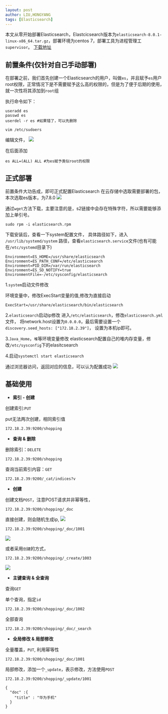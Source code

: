 ```yaml
---
layout: post
author: LIU,HONGYANG
tags: [Elasticsearch]
---
```


本文从零开始部署Elasticsearch，Elastcicsearch版本为`elasticsearch-8.0.1-linux-x86_64.tar.gz`，部署环境为centos 7，部署工具为进程管理工`supervisor`。
[下载地址](https://www.elastic.co/cn/downloads/elasticsearch)

## 前置条件(仅针对自己手动部署)

在部署之前，我们首先创建一个Elasticsearch的用户，叫做`es`，并且赋予`es`用户root权限，正常情况下是不需要赋予这么高的权限的，但是为了便于后期的使用，就一次性将其添加到`root`组

执行命令如下：
```shell
useradd es
passwd es
userdel -r es #如果错了，可以先删除

vim /etc/sudoers
```
编辑文件，
![](https://tva1.sinaimg.cn/large/e6c9d24ely1h01iupecwsj20pz05bq3r.jpg)

在后面添加
```shell
es ALL=(ALL) ALL #为es赋予类似root的权限
```
## 正式部署

前置条件大功告成，即可正式配置Elasticsearch
在云存储中选取需要部署的包，本次选取es版本，为7.8.0
![](https://tva1.sinaimg.cn/large/e6c9d24ely1h02fye7z7gj20z604s0sv.jpg)

通过`wget`方法下载，主要注意的是，s2链接中会存在特殊字符，所以需要能够添加上单引号。

```shell
sudo rpm -i elasticsearch.rpm
```

下载安装后，查看一下system配置文件， 具体路径如下，进入
`/usr/lib/systemd/system` 路径，查看`elasticsearch.service`文件(也有可能在`/etc/systemd`目录下)

```shell
Environment=ES_HOME=/usr/share/elasticsearch
Environment=ES_PATH_CONF=/etc/elasticsearch
Environment=PID_DIR=/var/run/elasticsearch
Environment=ES_SD_NOTIFY=true
EnvironmentFile=-/etc/sysconfig/elasticsearch
```

1.`system`启动文件修改

环境变量中，修改ExecStart变量的值,修改为直接启动

```shell
ExecStart=/usr/share/elasticsearch/bin/elasticsearch
```

2.`elasticsearch`启动ip修改
进入`/etc/elasticsearch`，修改`elasticsearch.yml`文件，
将network.host设置为`0.0.0.0`，最后需要设置一个`discovery.seed_hosts: ["172.18.2.39"]`，
设置为本机ip即可。

3.`Java_Home`，`堆`等环境变量修改
elasticsearch配置自己的堆内存变量，修改`/etc/sysconfig`下的elasitcsearch

4.启动`systemctl start elasticsearch`

通过浏览器访问，返回对应的信息，可以认为配置成功
![](https://tva1.sinaimg.cn/large/e6c9d24ely1h02eqkue1rj20rq0lmgob.jpg)

## 基础使用


- **索引 - 创建**

创建索引:`PUT`

put无法两次创建，相同索引值

```
172.18.2.39:9200/shopping
```

- **查询 & 删除**

删除索引：`DELETE`

```
172.18.2.39:9200/shopping
```

查询当前索引内容：`GET`
```
172.18.2.39:9200/_cat/indices?v
```

- **创建**

创建文档`POST`，注意POST请求并非幂等性，

```
172.18.2.39:9200/shopping/_doc
```
直接创建，则会随机生成ip,
![](https://tva1.sinaimg.cn/large/e6c9d24ely1h02hiycigzj215d0u00w7.jpg)


```
172.18.2.39:9200/shopping/_doc/1001
```
![](https://tva1.sinaimg.cn/large/e6c9d24ely1h02ho3k1x5j21480u0juq.jpg)

或者采用`创建`的方式，

```
172.18.2.39:9200/shopping/_create/1003
```

![](https://tva1.sinaimg.cn/large/e6c9d24ely1h02hrkekk8j21ed0u0dk4.jpg)


- **主键查询 & 全查询**

查询`GET`

单个查询，指定`id`
```
172.18.2.39:9200/shopping/_doc/1002
```

全部查询
```
172.18.2.39:9200/shopping/_doc/_search
```

- **全局修改 & 局部修改**

全量覆盖，`PUT`, 利用幂等性

```
172.18.2.39:9200/shopping/_doc/1001
```

局部修改，添加一个`_update`，表示修改，方法使用`POST`

```
172.18.2.39:9200/shopping/_update/1001
```

```
{
  "doc" :{
    "title" : "华为手机"
  }
}
```

